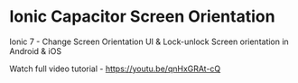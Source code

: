# Ionic Capacitor Screen Orientation
 Ionic 7 - Change Screen Orientation UI & Lock-unlock Screen orientation in Android & iOS

 Watch full video tutorial - https://youtu.be/qnHxGRAt-cQ
